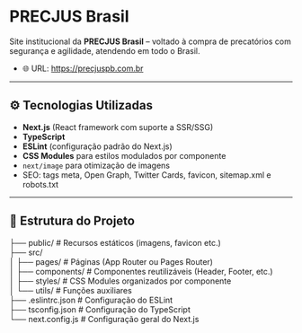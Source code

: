 # PRECJUS Brasil

Site institucional da **PRECJUS Brasil** – voltado à compra de precatórios com segurança e agilidade, atendendo em todo o Brasil.

- 🌐 URL: https://precjuspb.com.br

---

## ⚙️ Tecnologias Utilizadas

- **Next.js** (React framework com suporte a SSR/SSG)
- **TypeScript**
- **ESLint** (configuração padrão do Next.js)
- **CSS Modules** para estilos modulados por componente
- `next/image` para otimização de imagens
- SEO: tags meta, Open Graph, Twitter Cards, favicon, sitemap.xml e robots.txt

---

## 📁 Estrutura do Projeto

├── public/ # Recursos estáticos (imagens, favicon etc.)<br>
├── src/<br>
│ ├── pages/ # Páginas (App Router ou Pages Router)<br>
│ ├── components/ # Componentes reutilizáveis (Header, Footer, etc.)<br>
│ ├── styles/ # CSS Modules organizados por componente<br>
│ └── utils/ # Funções auxiliares<br>
├── .eslintrc.json # Configuração do ESLint<br>
├── tsconfig.json # Configuração do TypeScript<br>
└── next.config.js # Configuração geral do Next.js

